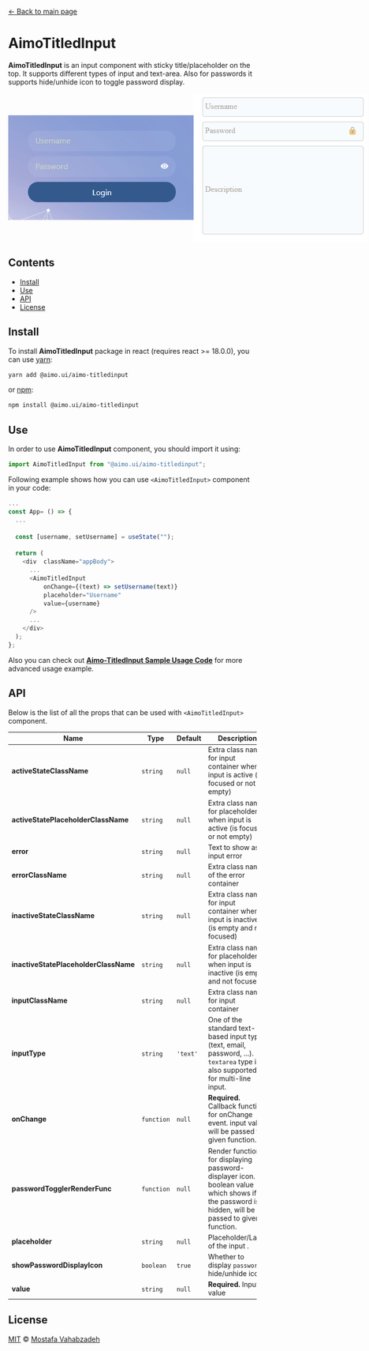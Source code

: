 [← Back to main page][main-page]

# AimoTitledInput

**AimoTitledInput** is an input component with sticky title/placeholder on the top. It supports different types of input and text-area. Also for passwords it supports hide/unhide icon to toggle password display.

<div style="display: flex; flex-direction: row; align-items: center; justify-content: space-between;">
<img src="AimoTitledInput2.gif" />
<img src="AimoTitledInput1.gif" />
</div>

## Contents

- [Install](#install)
- [Use](#use)
- [API](#api)
- [License](#license)

## Install

To install **AimoTitledInput** package in react (requires react >= 18.0.0), you can use [yarn][]:

```sh
yarn add @aimo.ui/aimo-titledinput
```

or [npm][]:

```sh
npm install @aimo.ui/aimo-titledinput
```

## Use

In order to use **AimoTitledInput** component, you should import it using:

```js
import AimoTitledInput from "@aimo.ui/aimo-titledinput";
```

Following example shows how you can use `<AimoTitledInput>` component in your code:

```js
...
const App= () => {
  ...

  const [username, setUsername] = useState("");

  return (
    <div  className="appBody">
      ...
      <AimoTitledInput
          onChange={(text) => setUsername(text)}
          placeholder="Username"
          value={username}
      />
      ...
    </div>
  );
};
```

Also you can check out [**Aimo-TitledInput Sample Usage Code**][demo-titledinput] for more advanced usage example.

## API

Below is the list of all the props that can be used with `<AimoTitledInput>` component.

| Name                                  | Type       | Default  | Description                                                                                                                                      |
| ------------------------------------- | ---------- | -------- | ------------------------------------------------------------------------------------------------------------------------------------------------ |
| **activeStateClassName**              | `string`   | `null`   | Extra class name for input container when input is active (is focused or not empty)                                                              |
| **activeStatePlaceholderClassName**   | `string`   | `null`   | Extra class name for placeholder when input is active (is focused or not empty)                                                                  |
| **error**                             | `string`   | `null`   | Text to show as input error                                                                                                                      |
| **errorClassName**                    | `string`   | `null`   | Extra class name of the error container                                                                                                          |
| **inactiveStateClassName**            | `string`   | `null`   | Extra class name for input container when input is inactive (is empty and not focused)                                                           |
| **inactiveStatePlaceholderClassName** | `string`   | `null`   | Extra class name for placeholder when input is inactive (is empty and not focused)                                                               |
| **inputClassName**                    | `string`   | `null`   | Extra class name for input container                                                                                                             |
| **inputType**                         | `string`   | `'text'` | One of the standard text-based input types (text, email, password, ...). `textarea` type is also supported for multi-line input.                 |
| **onChange**                          | `function` | `null`   | **Required.** Callback function for onChange event. input value will be passed to given function.                                                |
| **passwordTogglerRenderFunc**         | `function` | `null`   | Render function for displaying password-displayer icon. A boolean value which shows if the password is hidden, will be passed to given function. |
| **placeholder**                       | `string`   | `null`   | Placeholder/Label of the input .                                                                                                                 |
| **showPasswordDisplayIcon**           | `boolean`  | `true`   | Whether to display `password` hide/unhide icon.                                                                                                  |
| **value**                             | `string`   | `null`   | **Required.** Input value                                                                                                                        |

## License

[MIT][license] © [Mostafa Vahabzadeh][author]

[main-page]: ../README.md
[yarn]: https://yarnpkg.com/cli/add
[npm]: https://docs.npmjs.com/cli/install
[demo-titledinput]: ../src/demo/DemoTitledInput/DemoTitledInput.jsx
[license]: ../LICENSE
[author]: https://github.com/vah-most
